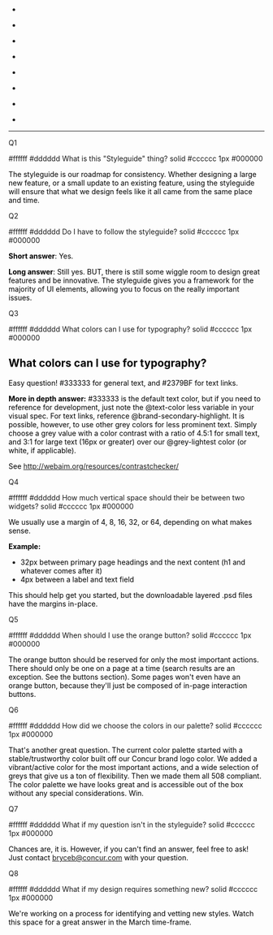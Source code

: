 <ul>
  <li>
    <p>
      <ac:link ac:anchor="Q1">
        <ac:plain-text-link-body><![CDATA[What is this "Styleguide" thing?]]></ac:plain-text-link-body>
      </ac:link>
    </p>
  </li>
  <li>
    <p>
      <ac:link ac:anchor="Q2">
        <ac:plain-text-link-body><![CDATA[Do I have to follow the styleguide?]]></ac:plain-text-link-body>
      </ac:link>
    </p>
  </li>
  <li>
    <p>
      <ac:link ac:anchor="Q3">
        <ac:plain-text-link-body><![CDATA[What colors can I use for typography?]]></ac:plain-text-link-body>
      </ac:link>
    </p>
  </li>
  <li>
    <p>
      <ac:link ac:anchor="Q4">
        <ac:plain-text-link-body><![CDATA[How much vertical space should I use between two widgets?]]></ac:plain-text-link-body>
      </ac:link>
    </p>
  </li>
  <li>
    <p>
      <ac:link ac:anchor="Q5">
        <ac:plain-text-link-body><![CDATA[When should I use the orange buttons?]]></ac:plain-text-link-body>
      </ac:link>
    </p>
  </li>
  <li>
    <p>
      <ac:link ac:anchor="Q6">
        <ac:plain-text-link-body><![CDATA[How did we choose the colors in our palette?]]></ac:plain-text-link-body>
      </ac:link>
    </p>
  </li>
  <li>
    <p>
      <ac:link ac:anchor="Q7">
        <ac:plain-text-link-body><![CDATA[What if my question isn’t answered in the styleguide?]]></ac:plain-text-link-body>
      </ac:link>
    </p>
  </li>
  <li>
    <p>
      <ac:link ac:anchor="Q8">
        <ac:plain-text-link-body><![CDATA[What if my design requires something new?]]></ac:plain-text-link-body>
      </ac:link>
    </p>
  </li>
</ul>
<p> </p>
<hr/>
<p> </p>
<p>
  <ac:macro ac:name="anchor">
    <ac:default-parameter>Q1</ac:default-parameter>
  </ac:macro>
</p>
<ac:macro ac:name="panel">
  <ac:parameter ac:name="bgColor">#ffffff</ac:parameter>
  <ac:parameter ac:name="titleBGColor">#dddddd</ac:parameter>
  <ac:parameter ac:name="title">What is this "Styleguide" thing?</ac:parameter>
  <ac:parameter ac:name="borderStyle">solid</ac:parameter>
  <ac:parameter ac:name="borderColor">#cccccc</ac:parameter>
  <ac:parameter ac:name="borderWidth">1px</ac:parameter>
  <ac:parameter ac:name="titleColor">#000000</ac:parameter>
  <ac:rich-text-body>
    <p>
      <span style="color: rgb(0,0,0);">The styleguide is our roadmap for consistency. Whether designing a large new feature, or a small update to an existing feature, using the styleguide will ensure that what we design feels like it all came from the same place and time.</span>
    </p>
  </ac:rich-text-body>
</ac:macro>
<p> </p>
<p>
  <ac:macro ac:name="anchor">
    <ac:default-parameter>Q2</ac:default-parameter>
  </ac:macro>
</p>
<ac:macro ac:name="panel">
  <ac:parameter ac:name="bgColor">#ffffff</ac:parameter>
  <ac:parameter ac:name="titleBGColor">#dddddd</ac:parameter>
  <ac:parameter ac:name="title">Do I have to follow the styleguide?</ac:parameter>
  <ac:parameter ac:name="borderStyle">solid</ac:parameter>
  <ac:parameter ac:name="borderColor">#cccccc</ac:parameter>
  <ac:parameter ac:name="borderWidth">1px</ac:parameter>
  <ac:parameter ac:name="titleColor">#000000</ac:parameter>
  <ac:rich-text-body>
    <p>
      <span style="color: rgb(0,0,0);">
        <strong>Short answer</strong>: Yes.</span>
      <span> </span>
    </p>
    <p>
      <span style="color: rgb(0,0,0);">
        <strong>Long answer</strong>: Still yes. BUT, there is still some wiggle room to design great features and be innovative. The styleguide gives you a framework for the majority of UI elements, allowing you to focus on the really important issues.</span>
    </p>
  </ac:rich-text-body>
</ac:macro>
<p> </p>
<p>
  <ac:macro ac:name="anchor">
    <ac:default-parameter>Q3</ac:default-parameter>
  </ac:macro>
</p>
<ac:macro ac:name="panel">
  <ac:parameter ac:name="bgColor">#ffffff</ac:parameter>
  <ac:parameter ac:name="titleBGColor">#dddddd</ac:parameter>
  <ac:parameter ac:name="title">What colors can I use for typography?</ac:parameter>
  <ac:parameter ac:name="borderStyle">solid</ac:parameter>
  <ac:parameter ac:name="borderColor">#cccccc</ac:parameter>
  <ac:parameter ac:name="borderWidth">1px</ac:parameter>
  <ac:parameter ac:name="titleColor">#000000</ac:parameter>
  <ac:rich-text-body>
    <h2>
      <span style="color: rgb(0,0,0);">What colors can I use for typography?</span>
    </h2>
    <p>
      <span style="color: rgb(0,0,0);">Easy question! #333333 for general text, and #2379BF for text links.</span>
    </p>
    <p>
      <span style="color: rgb(0,0,0);">
        <strong>More in depth answer:</strong> #333333 is the default text color, but if you need to reference for development, just note the @text-color less variable in your visual spec. For text links, reference @brand-secondary-highlight. </span>
      <span style="line-height: 1.4285715;"> </span>
      <span style="color: rgb(0,0,0);">It is possible, however, to use other grey colors for less prominent text. Simply choose a grey value with a color contrast with a ratio of 4.5:1 for small text, and 3:1 for large text (16px or greater) over our @grey-lightest color (or white, if applicable). </span>
      <span style="line-height: 1.4285715;"> </span>
      <span style="color: rgb(0,0,0);"> </span>
    </p>
    <p>
      <span style="color: rgb(0,0,0);">See <a href="http://webaim.org/resources/contrastchecker/">http://webaim.org/resources/contrastchecker/</a> </span>
    </p>
  </ac:rich-text-body>
</ac:macro>
<p> </p>
<p>
  <ac:macro ac:name="anchor">
    <ac:default-parameter>Q4</ac:default-parameter>
  </ac:macro>
</p>
<ac:macro ac:name="panel">
  <ac:parameter ac:name="bgColor">#ffffff</ac:parameter>
  <ac:parameter ac:name="titleBGColor">#dddddd</ac:parameter>
  <ac:parameter ac:name="title">How much vertical space should their be between two widgets?</ac:parameter>
  <ac:parameter ac:name="borderStyle">solid</ac:parameter>
  <ac:parameter ac:name="borderColor">#cccccc</ac:parameter>
  <ac:parameter ac:name="borderWidth">1px</ac:parameter>
  <ac:parameter ac:name="titleColor">#000000</ac:parameter>
  <ac:rich-text-body>
    <p>
      <span style="color: rgb(0,0,0);">We usually use a margin of 4, 8, 16, 32, or 64, depending on what makes sense. </span>
    </p>
    <p>
      <strong>
        <span style="color: rgb(0,0,0);">Example:</span> </strong>
    </p>
    <ul>
      <li>
        <span style="color: rgb(0,0,0);">32px between primary page headings and the next content (h1 and whatever comes after it)</span>
      </li>
      <li>
        <span style="color: rgb(0,0,0);">4px between a label and text field</span>
      </li>
    </ul>
    <p>
      <span style="color: rgb(0,0,0);"> </span>
    </p>
    <p>
      <span style="color: rgb(0,0,0);">This should help get you started, but the downloadable layered .psd files have the margins in-place. </span>
    </p>
  </ac:rich-text-body>
</ac:macro>
<p> </p>
<p>
  <ac:macro ac:name="anchor">
    <ac:default-parameter>Q5</ac:default-parameter>
  </ac:macro>
</p>
<ac:macro ac:name="panel">
  <ac:parameter ac:name="bgColor">#ffffff</ac:parameter>
  <ac:parameter ac:name="titleBGColor">#dddddd</ac:parameter>
  <ac:parameter ac:name="title">When should I use the orange button?</ac:parameter>
  <ac:parameter ac:name="borderStyle">solid</ac:parameter>
  <ac:parameter ac:name="borderColor">#cccccc</ac:parameter>
  <ac:parameter ac:name="borderWidth">1px</ac:parameter>
  <ac:parameter ac:name="titleColor">#000000</ac:parameter>
  <ac:rich-text-body>
    <p>
      <span style="color: rgb(0,0,0);">The orange button should be reserved for only the most important actions. There should only be one on a page at a time (search results are an exception. See the buttons section). Some pages won't even have an orange button, because they'll just be composed of in-page interaction buttons. </span>
    </p>
  </ac:rich-text-body>
</ac:macro>
<p> </p>
<p>
  <ac:macro ac:name="anchor">
    <ac:default-parameter>Q6</ac:default-parameter>
  </ac:macro>
</p>
<ac:macro ac:name="panel">
  <ac:parameter ac:name="bgColor">#ffffff</ac:parameter>
  <ac:parameter ac:name="titleBGColor">#dddddd</ac:parameter>
  <ac:parameter ac:name="title">How did we choose the colors in our palette?</ac:parameter>
  <ac:parameter ac:name="borderStyle">solid</ac:parameter>
  <ac:parameter ac:name="borderColor">#cccccc</ac:parameter>
  <ac:parameter ac:name="borderWidth">1px</ac:parameter>
  <ac:parameter ac:name="titleColor">#000000</ac:parameter>
  <ac:rich-text-body>
    <p>
      <span style="color: rgb(0,0,0);">That's another great question. The current color palette started with</span>
      <span style="color: rgb(0,0,0);"> a stable/trustworthy color built off our Concur brand logo color. We added</span>
      <span style="color: rgb(0,0,0);"> a vibrant/active color for the most important actions, and a wide selection of greys that give us a ton of flexibility. Then we made them all 508 compliant. The color palette we have looks great and is accessible out of the box without any special considerations. Win.</span>
    </p>
  </ac:rich-text-body>
</ac:macro>
<p> </p>
<p>
  <ac:macro ac:name="anchor">
    <ac:default-parameter>Q7</ac:default-parameter>
  </ac:macro>
</p>
<ac:macro ac:name="panel">
  <ac:parameter ac:name="bgColor">#ffffff</ac:parameter>
  <ac:parameter ac:name="titleBGColor">#dddddd</ac:parameter>
  <ac:parameter ac:name="title">What if my question isn't in the styleguide?</ac:parameter>
  <ac:parameter ac:name="borderStyle">solid</ac:parameter>
  <ac:parameter ac:name="borderColor">#cccccc</ac:parameter>
  <ac:parameter ac:name="borderWidth">1px</ac:parameter>
  <ac:parameter ac:name="titleColor">#000000</ac:parameter>
  <ac:rich-text-body>
    <p>
      <span style="color: rgb(0,0,0);">Chances are, it is. However, if you can't find an answer, feel free to ask! Just contact </span>
      <a href="mailto:bryceb@concur.com">bryceb@concur.com</a>
      <span style="color: rgb(0,0,0);"> with your question. </span>
    </p>
  </ac:rich-text-body>
</ac:macro>
<p> </p>
<p>
  <ac:macro ac:name="anchor">
    <ac:default-parameter>Q8</ac:default-parameter>
  </ac:macro>
</p>
<ac:macro ac:name="panel">
  <ac:parameter ac:name="bgColor">#ffffff</ac:parameter>
  <ac:parameter ac:name="titleBGColor">#dddddd</ac:parameter>
  <ac:parameter ac:name="title">What if my design requires something new?</ac:parameter>
  <ac:parameter ac:name="borderStyle">solid</ac:parameter>
  <ac:parameter ac:name="borderColor">#cccccc</ac:parameter>
  <ac:parameter ac:name="borderWidth">1px</ac:parameter>
  <ac:parameter ac:name="titleColor">#000000</ac:parameter>
  <ac:rich-text-body>
    <p>
      <span style="color: rgb(0,0,0);">We're working on a process for identifying and vetting new styles. Watch this space for a great answer in the March time-frame. </span>
    </p>
    <div>
      <span style="color: rgb(0,0,0);">
        <br/>
      </span>
    </div>
  </ac:rich-text-body>
</ac:macro>
